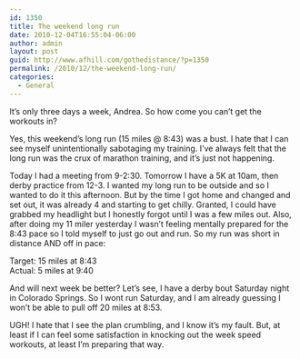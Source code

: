 ```yaml
---
id: 1350
title: The weekend long run
date: 2010-12-04T16:55:04-06:00
author: admin
layout: post
guid: http://www.afhill.com/gothedistance/?p=1350
permalink: /2010/12/the-weekend-long-run/
categories:
  - General
---
```

It&#8217;s only three days a week, Andrea. So how come you can&#8217;t get the workouts in?

Yes, this weekend&#8217;s long run (15 miles @ 8:43) was a bust. I hate that I can see myself unintentionally sabotaging my training. I&#8217;ve always felt that the long run was the crux of marathon training, and it&#8217;s just not happening. 

Today I had a meeting from 9-2:30. Tomorrow I have a 5K at 10am, then derby practice from 12-3. I wanted my long run to be outside and so I wanted to do it this afternoon. But by the time I got home and changed and set out, it was already 4 and starting to get chilly. Granted, I could have grabbed my headlight but I honestly forgot until I was a few miles out. Also, after doing my 11 miler yesterday I wasn&#8217;t feeling mentally prepared for the 8:43 pace so I told myself to just go out and run. So my run was short in distance AND off in pace:

Target: 15 miles at 8:43  
Actual: 5 miles at 9:40

And will next week be better? Let&#8217;s see, I have a derby bout Saturday night in Colorado Springs. So I wont run Saturday, and I am already guessing I won&#8217;t be able to pull off 20 miles at 8:53.

UGH! I hate that I see the plan crumbling, and I know it&#8217;s my fault. But, at least if I can feel some satisfaction in knocking out the week speed workouts, at least I&#8217;m preparing that way.